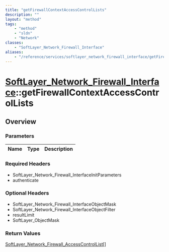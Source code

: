 ```yaml
---
title: "getFirewallContextAccessControlLists"
description: ""
layout: "method"
tags:
    - "method"
    - "sldn"
    - "Network"
classes:
    - "SoftLayer_Network_Firewall_Interface"
aliases:
    - "/reference/services/softlayer_network_firewall_interface/getFirewallContextAccessControlLists"
---
```

# [SoftLayer_Network_Firewall_Interface](/reference/services/SoftLayer_Network_Firewall_Interface)::getFirewallContextAccessControlLists




## Overview 


### Parameters 
|Name | Type | Description |
| --- | --- | --- |


### Required Headers
* SoftLayer_Network_Firewall_InterfaceInitParameters
* authenticate

### Optional Headers
* SoftLayer_Network_Firewall_InterfaceObjectMask
* SoftLayer_Network_Firewall_InterfaceObjectFilter
* resultLimit
* SoftLayer_ObjectMask

### Return Values
<a href='/reference/datatypes/SoftLayer_Network_Firewall_AccessControlList'>SoftLayer_Network_Firewall_AccessControlList[] </a>

